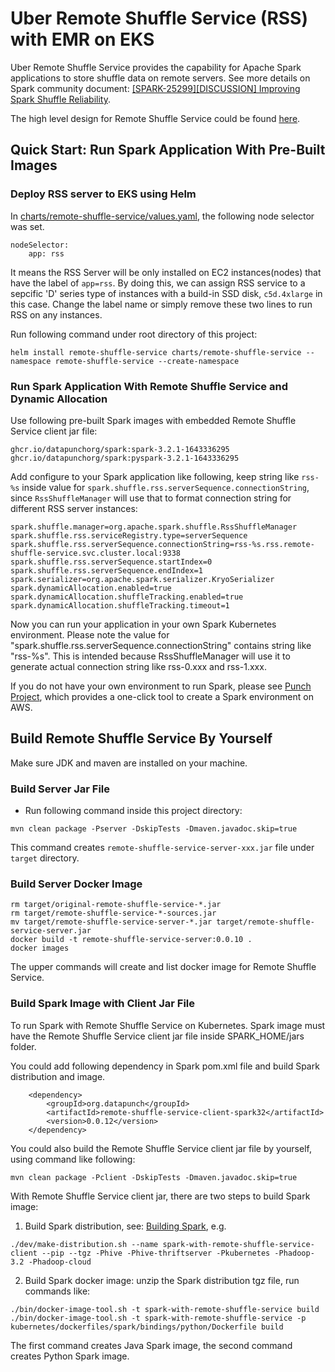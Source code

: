 # Uber Remote Shuffle Service (RSS) with EMR on EKS

Uber Remote Shuffle Service provides the capability for Apache Spark applications to store shuffle data 
on remote servers. See more details on Spark community document: 
[[SPARK-25299][DISCUSSION] Improving Spark Shuffle Reliability](https://docs.google.com/document/d/1uCkzGGVG17oGC6BJ75TpzLAZNorvrAU3FRd2X-rVHSM/edit?ts=5e3c57b8).

The high level design for Remote Shuffle Service could be found [here](https://github.com/uber/RemoteShuffleService/blob/master/docs/server-high-level-design.md).


## Quick Start: Run Spark Application With Pre-Built Images

### Deploy RSS server to EKS using Helm

In [charts/remote-shuffle-service/values.yaml](./values.yaml), the following node selector was set. 
```
nodeSelector:
    app: rss
```    
It means the RSS Server will be only installed on EC2 instances(nodes) that have the label of `app=rss`. By doing this, we can assign RSS service to a sepcific 'D' series type of instances with a build-in SSD disk, `c5d.4xlarge` in this case. Change the label name or simply remove these two lines to run RSS on any instances.


Run following command under root directory of this project:

```
helm install remote-shuffle-service charts/remote-shuffle-service --namespace remote-shuffle-service --create-namespace
```

### Run Spark Application With Remote Shuffle Service and Dynamic Allocation

Use following pre-built Spark images with embedded Remote Shuffle Service client jar file:

```
ghcr.io/datapunchorg/spark:spark-3.2.1-1643336295
ghcr.io/datapunchorg/spark:pyspark-3.2.1-1643336295
```

Add configure to your Spark application like following, keep string like `rss-%s` 
inside value for `spark.shuffle.rss.serverSequence.connectionString`, since `RssShuffleManager`
will use that to format connection string for different RSS server instances:

```
spark.shuffle.manager=org.apache.spark.shuffle.RssShuffleManager
spark.shuffle.rss.serviceRegistry.type=serverSequence
spark.shuffle.rss.serverSequence.connectionString=rss-%s.rss.remote-shuffle-service.svc.cluster.local:9338
spark.shuffle.rss.serverSequence.startIndex=0
spark.shuffle.rss.serverSequence.endIndex=1
spark.serializer=org.apache.spark.serializer.KryoSerializer
spark.dynamicAllocation.enabled=true
spark.dynamicAllocation.shuffleTracking.enabled=true
spark.dynamicAllocation.shuffleTracking.timeout=1
```

Now you can run your application in your own Spark Kubernetes environment. Please note the value for 
"spark.shuffle.rss.serverSequence.connectionString" contains string like "rss-%s". This is intended because 
RssShuffleManager will use it to generate actual connection string like rss-0.xxx and rss-1.xxx.

If you do not have your own environment to run Spark, please see [Punch Project](https://github.com/datapunchorg/punch),
which provides a one-click tool to create a Spark environment on AWS.

## Build Remote Shuffle Service By Yourself

Make sure JDK and maven are installed on your machine.

### Build Server Jar File

- Run following command inside this project directory: 

```
mvn clean package -Pserver -DskipTests -Dmaven.javadoc.skip=true
```

This command creates `remote-shuffle-service-server-xxx.jar` file under `target` directory.

### Build Server Docker Image

```
rm target/original-remote-shuffle-service-*.jar
rm target/remote-shuffle-service-*-sources.jar
mv target/remote-shuffle-service-server-*.jar target/remote-shuffle-service-server.jar
docker build -t remote-shuffle-service-server:0.0.10 .
docker images
```

The upper commands will create and list docker image for Remote Shuffle Service.

### Build Spark Image with Client Jar File

To run Spark with Remote Shuffle Service on Kubernetes. Spark image must have the Remote Shuffle Service client jar file inside SPARK_HOME/jars folder.

You could add following dependency in Spark pom.xml file and build Spark distribution and image.

```
    <dependency>
        <groupId>org.datapunch</groupId>
        <artifactId>remote-shuffle-service-client-spark32</artifactId>
        <version>0.0.12</version>
    </dependency>
```

You could also build the Remote Shuffle Service client jar file by yourself, using command like following:

```
mvn clean package -Pclient -DskipTests -Dmaven.javadoc.skip=true
```

With Remote Shuffle Service client jar, there are two steps to build Spark image:

1. Build Spark distribution, see: [Building Spark](https://spark.apache.org/docs/latest/building-spark.html), e.g.

```
./dev/make-distribution.sh --name spark-with-remote-shuffle-service-client --pip --tgz -Phive -Phive-thriftserver -Pkubernetes -Phadoop-3.2 -Phadoop-cloud
```

2. Build Spark docker image: unzip the Spark distribution tgz file, run commands like:

```
./bin/docker-image-tool.sh -t spark-with-remote-shuffle-service build
./bin/docker-image-tool.sh -t spark-with-remote-shuffle-service -p kubernetes/dockerfiles/spark/bindings/python/Dockerfile build
```

The first command creates Java Spark image, the second command creates Python Spark image.
